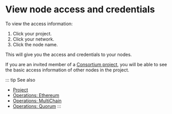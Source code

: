 # View node access and credentials

To view the access information:

1. Click your project.
1. Click your network.
1. Click the node name.

This will give you the access and credentials to your nodes.

If you are an invited member of a [Consortium project](/glossary/consortium-project), you will be able to see the basic access information of other nodes in the project.

::: tip See also
* [Project](/glossary/project)
* [Operations: Ethereum](/operations/ethereum/introduction)
* [Operations: MultiChain](/operations/multichain/introduction)
* [Operations: Quorum](/operations/quorum/introduction)
:::